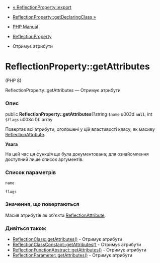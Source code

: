 - [« ReflectionProperty::export](reflectionproperty.export.md)
- [ReflectionProperty::getDeclaringClass
»](reflectionproperty.getdeclaringclass.md)

- [PHP Manual](index.md)
- [ReflectionProperty](class.reflectionproperty.md)
- Отримує атрибути

# ReflectionProperty::getAttributes

(PHP 8)

ReflectionProperty::getAttributes — Отримує атрибути

### Опис

public **ReflectionProperty::getAttributes**(?string `$name` u003d
**`null`**, int `$flags` u003d 0): array

Повертає всі атрибути, оголошені у цій властивості класу, як
масиву [ReflectionAttribute](class.reflectionattribute.md).

**Увага**

На цей час ця функція ще була документована; для
ознайомлення доступний лише список аргументів.

### Список параметрів

`name`

`flags`

### Значення, що повертаються

Масив атрибутів як об'єкта
[ReflectionAttribute](class.reflectionattribute.md).

### Дивіться також

- [ReflectionClass::getAttributes()](reflectionclass.getattributes.md) -
Отримує атрибути
- [ReflectionClassConstant::getAttributes()](reflectionclassconstant.getattributes.md) -
Отримує атрибути
- [ReflectionFunctionAbstract::getAttributes()](reflectionfunctionabstract.getattributes.md) -
Отримує атрибути
- [ReflectionParameter::getAttributes()](reflectionparameter.getattributes.md) -
Отримує атрибути

